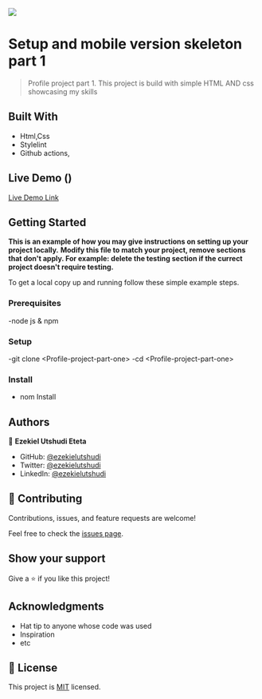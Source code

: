 ![](https://img.shields.io/badge/Microverse-blueviolet)

# Setup and mobile version skeleton part 1

> Profile project part 1.
This project is build with simple HTML AND css showcasing my skills

## Built With

- Html,Css
- Stylelint
- Github actions,

## Live Demo ()

[Live Demo Link]()


## Getting Started

**This is an example of how you may give instructions on setting up your project locally.**
**Modify this file to match your project, remove sections that don't apply. For example: delete the testing section if the currect project doesn't require testing.**


To get a local copy up and running follow these simple example steps.

### Prerequisites
-node js & npm

### Setup
-git clone \<Profile-project-part-one>
-cd \<Profile-project-part-one>

### Install
- nom Install

<!--### Usage -->

<!--### Run tests-->

<!--### Deployment-->



## Authors

👤 **Ezekiel Utshudi Eteta**

- GitHub: [@ezekielutshudi](https://github.com/EzekielUtshudi)
- Twitter: [@ezekielutshudi](https://twitter.com/UtshudiEzekiel)
- LinkedIn: [@ezekielutshudi](https://www.linkedin.com/in/ezekiel-utshudi-195782162/)

## 🤝 Contributing

Contributions, issues, and feature requests are welcome!

Feel free to check the [issues page](../../issues/).

## Show your support

Give a ⭐️ if you like this project!

## Acknowledgments

- Hat tip to anyone whose code was used
- Inspiration
- etc

## 📝 License

This project is [MIT](./MIT.md) licensed.
